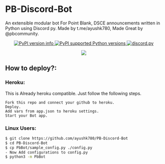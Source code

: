# PB-Discord-Bot
An extensible modular bot For Point Blank, DSCE announcements written in Python using Discord py.
Made by t.me/ayushk780, Made Great by @pbcommunity.

<p align="center">
  <a href="https://pypi.python.org/pypi/discord.py">
    <img src="https://img.shields.io/pypi/v/discord.py.svg" alt="PyPI version info" />
  </a>
  <a href="https://pypi.python.org/pypi/discord.py">
    <img src="https://img.shields.io/pypi/pyversions/discord.py.svg" alt="PyPI supported Python versions" />
  </a>
  <a href="https://github.com/Rapptz/discord.py/">
    <img src="https://img.shields.io/badge/discord-py-blue.svg" alt="discord.py" />
  </a>
</p>
<p align="center">
  <a href="http://makeapullrequest.com">
    <img src="https://img.shields.io/badge/PRs-welcome-brightgreen.svg">
  </a>
</p>

## How to deploy?:
### Heroku:
This is Already heroku compatible. Just follow the following steps.
```
Fork this repo and connect your github to heroku. 
Deploy. 
Add vars from app.json to heroku settings.
Start your Bot app.
```

### Linux Users:
 ```bash
$ git clone https://github.com/ayushk780/PB-Discord-Bot
$ cd PB-Discord-Bot
$ cp PbBot/sample_config.py ./config.py
- Now Add configurations to config.py
$ python3 -m PbBot
```
